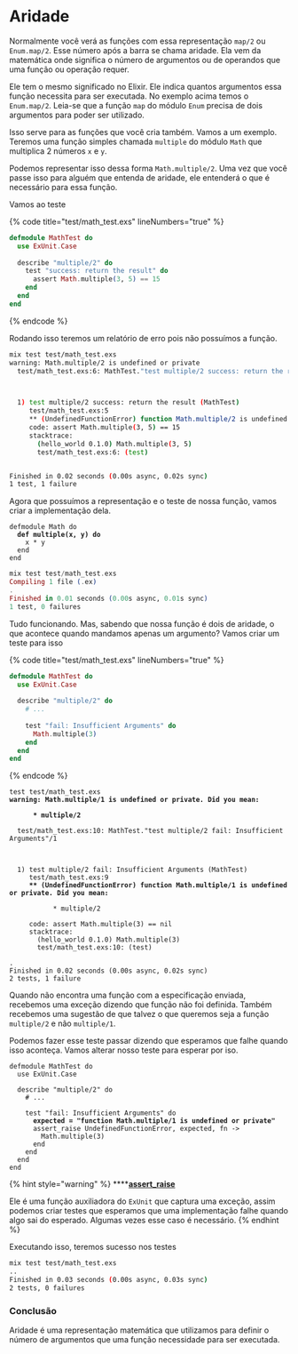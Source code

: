 # Aridade

Normalmente você verá as funções com essa representação `map/2` ou `Enum.map/2`. Esse número após a barra se chama aridade. Ela vem da matemática onde significa o número de argumentos ou de operandos que uma função ou operação requer.

Ele tem o mesmo significado no Elixir. Ele indica quantos argumentos essa função necessita para ser executada. No exemplo acima temos o `Enum.map/2`. Leia-se que a função `map` do módulo `Enum` precisa de dois argumentos para poder ser utilizado.

Isso serve para as funções que você cria também. Vamos a um exemplo. Teremos uma função simples chamada `multiple` do módulo `Math` que multiplica 2 números `x` e `y`.&#x20;

Podemos representar isso dessa forma `Math.multiple/2`. Uma vez que você passe isso para alguém que entenda de aridade, ele entenderá o que é necessário para essa função.

Vamos ao teste

{% code title="test/math_test.exs" lineNumbers="true" %}
```elixir
defmodule MathTest do
  use ExUnit.Case
  
  describe "multiple/2" do
    test "success: return the result" do
      assert Math.multiple(3, 5) == 15
    end
  end
end
```
{% endcode %}

Rodando isso teremos um relatório de erro pois não possuímos a função.

```sh
mix test test/math_test.exs    
warning: Math.multiple/2 is undefined or private
  test/math_test.exs:6: MathTest."test multiple/2 success: return the result"/1



  1) test multiple/2 success: return the result (MathTest)
     test/math_test.exs:5
     ** (UndefinedFunctionError) function Math.multiple/2 is undefined or private
     code: assert Math.multiple(3, 5) == 15
     stacktrace:
       (hello_world 0.1.0) Math.multiple(3, 5)
       test/math_test.exs:6: (test)


Finished in 0.02 seconds (0.00s async, 0.02s sync)
1 test, 1 failure
```

Agora que possuímos a representação e o teste de nossa função, vamos criar a implementação dela.

<pre class="language-elixir" data-title="lib/math.ex" data-line-numbers><code class="lang-elixir">defmodule Math do
<strong>  def multiple(x, y) do
</strong>    x * y
  end
end
</code></pre>

```elixir
mix test test/math_test.exs
Compiling 1 file (.ex)
.
Finished in 0.01 seconds (0.00s async, 0.01s sync)
1 test, 0 failures
```

Tudo funcionando. Mas, sabendo que nossa função é dois de aridade, o que acontece quando mandamos apenas um argumento? Vamos criar um teste para isso

{% code title="test/math_test.exs" lineNumbers="true" %}
```elixir
defmodule MathTest do
  use ExUnit.Case
  
  describe "multiple/2" do
    # ...
    
    test "fail: Insufficient Arguments" do
      Math.multiple(3)
    end
  end
end
```
{% endcode %}

<pre class="language-sh"><code class="lang-sh">test test/math_test.exs
<strong>warning: Math.multiple/1 is undefined or private. Did you mean:
</strong>
<strong>      * multiple/2
</strong>
  test/math_test.exs:10: MathTest."test multiple/2 fail: Insufficient Arguments"/1



  1) test multiple/2 fail: Insufficient Arguments (MathTest)
     test/math_test.exs:9
<strong>     ** (UndefinedFunctionError) function Math.multiple/1 is undefined or private. Did you mean:
</strong>     
           * multiple/2
     
     code: assert Math.multiple(3) == nil
     stacktrace:
       (hello_world 0.1.0) Math.multiple(3)
       test/math_test.exs:10: (test)

.
Finished in 0.02 seconds (0.00s async, 0.02s sync)
2 tests, 1 failure
</code></pre>

Quando não encontra uma função com a especificação enviada, recebemos uma exceção dizendo que função não foi definida. Também recebemos uma sugestão de que talvez o que queremos seja a função `multiple/2` e não `multiple/1`.

Podemos fazer esse teste passar dizendo que esperamos que falhe quando isso aconteça. Vamos alterar nosso teste para esperar por iso.

<pre class="language-elixir" data-title="test/math_test.exs" data-line-numbers><code class="lang-elixir">defmodule MathTest do
  use ExUnit.Case
  
  describe "multiple/2" do
    # ...
    
    test "fail: Insufficient Arguments" do
<strong>      expected = "function Math.multiple/1 is undefined or private"
</strong>      assert_raise UndefinedFunctionError, expected, fn ->
        Math.multiple(3)
      end
    end
  end
end
</code></pre>

{% hint style="warning" %}
****[**assert\_raise**](https://hexdocs.pm/ex\_unit/ExUnit.Assertions.html#assert\_raise/2)&#x20;

Ele é uma função auxiliadora do `ExUnit` que captura uma exceção, assim podemos criar testes que esperamos que uma implementação falhe quando algo sai do esperado. Algumas vezes esse caso é necessário.
{% endhint %}

Executando isso, teremos sucesso nos testes

```sh
mix test test/math_test.exs
..
Finished in 0.03 seconds (0.00s async, 0.03s sync)
2 tests, 0 failures
```

### Conclusão

Aridade é uma representação matemática que utilizamos para definir o número de argumentos que uma função necessidade para ser executada.&#x20;



